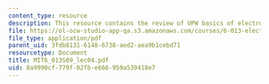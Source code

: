 ```yaml
---
content_type: resource
description: This resource contains the review of UPW basics of electromagnetics.
file: https://ol-ocw-studio-app-qa.s3.amazonaws.com/courses/6-013-electromagnetics-and-applications-spring-2009/8a9990cf779f02fbe666959a539418e7_MIT6_013S09_lec04.pdf
file_type: application/pdf
parent_uid: 3fdb8131-6148-6738-aed2-aea9b1cebd71
resourcetype: Document
title: MIT6_013S09_lec04.pdf
uid: 8a9990cf-779f-02fb-e666-959a539418e7
---
```

